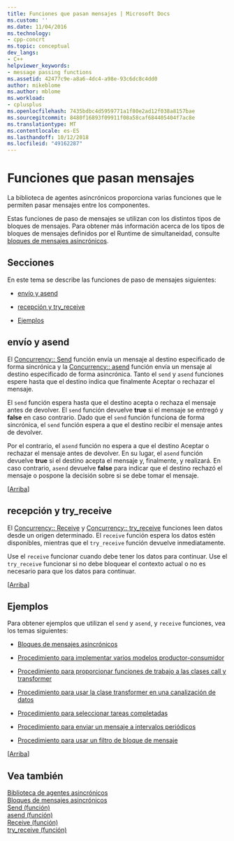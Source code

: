 ```yaml
---
title: Funciones que pasan mensajes | Microsoft Docs
ms.custom: ''
ms.date: 11/04/2016
ms.technology:
- cpp-concrt
ms.topic: conceptual
dev_langs:
- C++
helpviewer_keywords:
- message passing functions
ms.assetid: 42477c9e-a8a6-4dc4-a98e-93c6dc8c4dd0
author: mikeblome
ms.author: mblome
ms.workload:
- cplusplus
ms.openlocfilehash: 7435bdbc4d5959771a1f80e2ad12f038a8157bae
ms.sourcegitcommit: 8480f16893f09911f08a58caf684405404f7ac8e
ms.translationtype: MT
ms.contentlocale: es-ES
ms.lasthandoff: 10/12/2018
ms.locfileid: "49162287"
---
```

# <a name="message-passing-functions"></a>Funciones que pasan mensajes

La biblioteca de agentes asincrónicos proporciona varias funciones que le permiten pasar mensajes entre los componentes.

Estas funciones de paso de mensajes se utilizan con los distintos tipos de bloques de mensajes. Para obtener más información acerca de los tipos de bloques de mensajes definidos por el Runtime de simultaneidad, consulte [bloques de mensajes asincrónicos](../../parallel/concrt/asynchronous-message-blocks.md).

##  <a name="top"></a> Secciones

En este tema se describe las funciones de paso de mensajes siguientes:

- [envío y asend](#send)

- [recepción y try_receive](#receive)

- [Ejemplos](#examples)

##  <a name="send"></a> envío y asend

El [Concurrency:: Send](reference/concurrency-namespace-functions.md#send) función envía un mensaje al destino especificado de forma sincrónica y la [Concurrency:: asend](reference/concurrency-namespace-functions.md#asend) función envía un mensaje al destino especificado de forma asincrónica. Tanto el `send` y `asend` funciones espere hasta que el destino indica que finalmente Aceptar o rechazar el mensaje.

El `send` función espera hasta que el destino acepta o rechaza el mensaje antes de devolver. El `send` función devuelve **true** si el mensaje se entregó y **false** en caso contrario. Dado que el `send` función funciona de forma sincrónica, el `send` función espera a que el destino recibir el mensaje antes de devolver.

Por el contrario, el `asend` función no espera a que el destino Aceptar o rechazar el mensaje antes de devolver. En su lugar, el `asend` función devuelve **true** si el destino acepta el mensaje y, finalmente, y realizará. En caso contrario, `asend` devuelve **false** para indicar que el destino rechazó el mensaje o pospone la decisión sobre si se debe tomar el mensaje.

[[Arriba](#top)]

##  <a name="receive"></a> recepción y try_receive

El [Concurrency:: Receive](reference/concurrency-namespace-functions.md#receive) y [Concurrency:: try_receive](reference/concurrency-namespace-functions.md#try_receive) funciones leen datos desde un origen determinado. El `receive` función espera los datos estén disponibles, mientras que el `try_receive` función devuelve inmediatamente.

Use el `receive` funcionar cuando debe tener los datos para continuar. Use el `try_receive` funcionar si no debe bloquear el contexto actual o no es necesario para que los datos para continuar.

[[Arriba](#top)]

##  <a name="examples"></a> Ejemplos

Para obtener ejemplos que utilizan el `send` y `asend`, y `receive` funciones, vea los temas siguientes:

- [Bloques de mensajes asincrónicos](../../parallel/concrt/asynchronous-message-blocks.md)

- [Procedimiento para implementar varios modelos productor-consumidor](../../parallel/concrt/how-to-implement-various-producer-consumer-patterns.md)

- [Procedimiento para proporcionar funciones de trabajo a las clases call y transformer](../../parallel/concrt/how-to-provide-work-functions-to-the-call-and-transformer-classes.md)

- [Procedimiento para usar la clase transformer en una canalización de datos](../../parallel/concrt/how-to-use-transformer-in-a-data-pipeline.md)

- [Procedimiento para seleccionar tareas completadas](../../parallel/concrt/how-to-select-among-completed-tasks.md)

- [Procedimiento para enviar un mensaje a intervalos periódicos](../../parallel/concrt/how-to-send-a-message-at-a-regular-interval.md)

- [Procedimiento para usar un filtro de bloque de mensaje](../../parallel/concrt/how-to-use-a-message-block-filter.md)

[[Arriba](#top)]

## <a name="see-also"></a>Vea también

[Biblioteca de agentes asincrónicos](../../parallel/concrt/asynchronous-agents-library.md)<br/>
[Bloques de mensajes asincrónicos](../../parallel/concrt/asynchronous-message-blocks.md)<br/>
[Send (función)](reference/concurrency-namespace-functions.md#send)<br/>
[asend (función)](reference/concurrency-namespace-functions.md#asend)<br/>
[Receive (función)](reference/concurrency-namespace-functions.md#receive)<br/>
[try_receive (función)](reference/concurrency-namespace-functions.md#try_receive)

